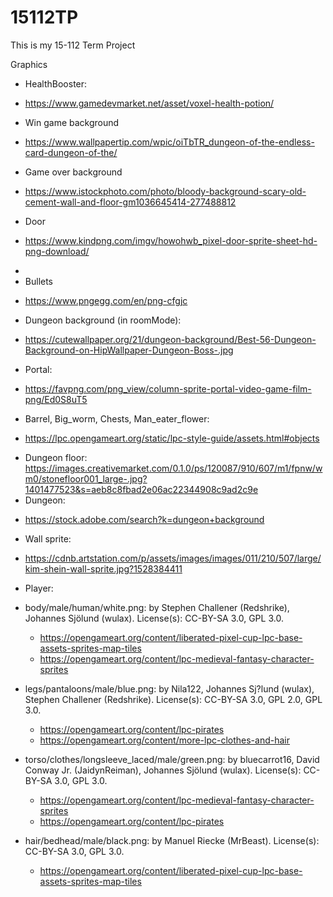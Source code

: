 # 15112TP

This is my 15-112 Term Project

Graphics
* HealthBooster:
- https://www.gamedevmarket.net/asset/voxel-health-potion/
* Win game background
- https://www.wallpapertip.com/wpic/oiTbTR_dungeon-of-the-endless-card-dungeon-of-the/
* Game over background
- https://www.istockphoto.com/photo/bloody-background-scary-old-cement-wall-and-floor-gm1036645414-277488812
* Door
- https://www.kindpng.com/imgv/howohwb_pixel-door-sprite-sheet-hd-png-download/
* 
* Bullets
- https://www.pngegg.com/en/png-cfgjc
* Dungeon background (in roomMode):
- https://cutewallpaper.org/21/dungeon-background/Best-56-Dungeon-Background-on-HipWallpaper-Dungeon-Boss-.jpg
* Portal:
- https://favpng.com/png_view/column-sprite-portal-video-game-film-png/Ed0S8uT5
* Barrel, Big_worm, Chests, Man_eater_flower:
- https://lpc.opengameart.org/static/lpc-style-guide/assets.html#objects
* Dungeon floor:
https://images.creativemarket.com/0.1.0/ps/120087/910/607/m1/fpnw/wm0/stonefloor001_large-.jpg?1401477523&s=aeb8c8fbad2e06ac22344908c9ad2c9e
* Dungeon:
- https://stock.adobe.com/search?k=dungeon+background
* Wall sprite:
- https://cdnb.artstation.com/p/assets/images/images/011/210/507/large/kim-shein-wall-sprite.jpg?1528384411
* Player:
- body/male/human/white.png: by Stephen Challener (Redshrike), Johannes Sjölund (wulax). License(s): CC-BY-SA 3.0, GPL 3.0. 
    - https://opengameart.org/content/liberated-pixel-cup-lpc-base-assets-sprites-map-tiles
    - https://opengameart.org/content/lpc-medieval-fantasy-character-sprites

- legs/pantaloons/male/blue.png: by Nila122, Johannes Sj?lund (wulax), Stephen Challener (Redshrike). License(s): CC-BY-SA 3.0, GPL 2.0, GPL 3.0. 
    - https://opengameart.org/content/lpc-pirates
    - https://opengameart.org/content/more-lpc-clothes-and-hair

- torso/clothes/longsleeve_laced/male/green.png: by bluecarrot16, David Conway Jr. (JaidynReiman), Johannes Sjölund (wulax). License(s): CC-BY-SA 3.0, GPL 3.0. 
    - https://opengameart.org/content/lpc-medieval-fantasy-character-sprites
    - https://opengameart.org/content/lpc-pirates

- hair/bedhead/male/black.png: by Manuel Riecke (MrBeast). License(s): CC-BY-SA 3.0, GPL 3.0. 
    - https://opengameart.org/content/liberated-pixel-cup-lpc-base-assets-sprites-map-tiles